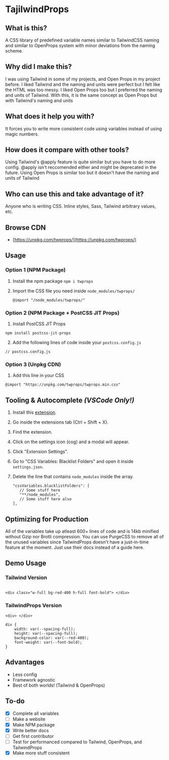 # TajilwindProps

## What is this?

A CSS library of predefined variable names similar to TailwindCSS naming and similar to OpenProps system with minor deviations from the naming scheme.

## Why did I make this?

I was using Tailwind in some of my projects, and Open Props in my project before. I liked Tailwind and the naming and units were perfect but I felt like the HTML was too messy. I liked Open Props too but I preferred the naming and units of Tailwind. With this, it is the same concept as Open Props but with Tailwind's naming and units

## What does it help you with?

It forces you to write more consistent code using variables instead of using magic numbers.

## How does it compare with other tools?

Using Tailwind's @apply feature is quite similar but you have to do more config. @apply isn't reccomended either and might be deprecated in the future. Using Open Props is similar too but it doesn't have the naming and units of Tailwind

## Who can use this and take advantage of it?

Anyone who is writing CSS. Inline styles, Sass, Tailwind arbitrary values, etc.

## Browse CDN

- [https://unpkg.com/twprops/](https://unpkg.com/twprops/)

## Usage

### Option 1 (NPM Package)

1. Install the npm package `npm i twprops`
2. Import the CSS file you need inside `node_modules/twprops/`

   ```
   @import "/node_modules/twprops/"
   ```

### Option 2 (NPM Package + PostCSS JIT Props)

1. Install PostCSS JIT Props

```
npm install postcss-jit-props
```

2. Add the following lines of code inside your `postcss.config.js`

```
// postcss.config.js
```

### Option 3 (Unpkg CDN)

1. Add this line in your CSS

```
@import "https://unpkg.com/twprops/twprops.min.css"
```

## Tooling & Autocomplete _(VSCode Only!)_

1. Install this [extension](https://marketplace.visualstudio.com/items?itemName=vunguyentuan.vscode-css-variables).
2. Go inside the extensions tab (Ctrl + Shift + X).
3. Find the extension.
4. Click on the settings icon (cog) and a modal will appear.
5. Click "Extension Settings".
6. Go to "CSS Variables: Blacklist Folders" and open it inside `settings.json`.
7. Delete the line that contains `node_modules` inside the array.

   ```
   "cssVariables.blacklistFolders": [
      // Some stuff here
      "**/node_modules",
      // Some stuff here also
   ],
   ```

## Optimizing for Production

All of the variables take up atleast 600+ lines of code and is 14kb minified without Gzip nor Brotli compression. You can use PurgeCSS to remove all of the unused variables since TailwindProps doesn't have a just-in-time feature at the moment. Just use their docs instead of a guide here.

## Demo Usage

### Tailwind Version

```

<div class="w-full bg-red-400 h-full font-bold"> </div>
```

### TailwindProps Version

```
<div> </div>

div {
    width: var(--spacing-full);
    height: var(--spacing-full);
    background-color: var(--red-400);
    font-weight: var(--font-bold);
}
```

## Advantages

- Less config
- Framework agnostic
- Best of both worlds! (Tailwind & OpenProps)

## To-do

- [x] Complete all variables
- [ ] Make a website
- [x] Make NPM package
- [x] Write better docs
- [ ] Get first contributor
- [ ] Test for performanced compared to Tailwind, OpenProps, and TailwindProps
- [x] Make more stuff consistent
